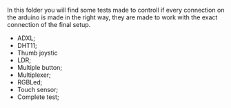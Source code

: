 In this folder you will find some tests made to controll if every connection on the arduino is made in the right way, they are made to work with the exact connection of the final setup.
 * ADXL;
 * DHT11;
 * Thumb joystic
 * LDR;
 * Multiple button;
 * Multiplexer;
 * RGBLed;
 * Touch sensor;
 * Complete test;
